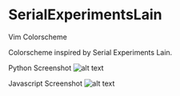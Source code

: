 # SerialExperimentsLain
Vim Colorscheme

Colorscheme inspired by Serial Experiments Lain.

Python Screenshot
![alt text][python]

Javascript Screenshot
![alt text][javascript]

[python]: https://github.com/lu-ren/SerialExperimentsLain/blob/master/screenshots/PythonScreenshot.png "Python Screenshot"
[javascript]: https://github.com/lu-ren/SerialExperimentsLain/blob/master/screenshots/JavascriptScreenshot.png "Javascript Screenshot"
